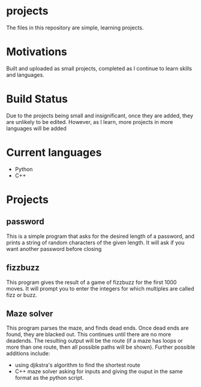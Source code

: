 # projects

The files in this repository are simple, learning projects.

# Motivations
Built and uploaded as small projects, completed as I continue to learn skills and languages.

# Build Status
Due to the projects being small and insignificant, once they are added, they are unlikely to be edited. However, as I learn, more projects in more languages will be added

# Current languages
- Python
- C++

# Projects
## password
This is a simple program that asks for the desired length of a password, and prints a string of random characters of the given length. It will ask if you want another password before closing
## fizzbuzz
This program gives the result of a game of fizzbuzz for the first 1000 moves. It will prompt you to enter the integers for which multiples are called fizz or buzz.
## Maze solver
This program parses the maze, and finds dead ends. Once dead ends are found, they are blacked out. This continues until there are no more deadends. The resulting output will be the route (if a maze has loops or more than one route, then all possible paths will be shown). 
Further possible additions include:
- using djikstra's algorithm to find the shortest route
- C++ maze solver asking for inputs and giving the ouput in the same format as the python script.
